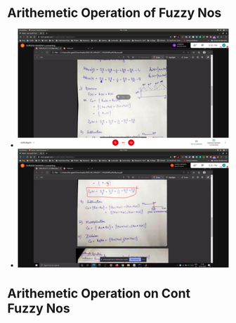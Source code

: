 # Arithemetic Operation of Fuzzy Nos
- ![ao](ao.jpg)
- ![ao1](ao1.jpg)

# Arithemetic Operation on Cont Fuzzy Nos
